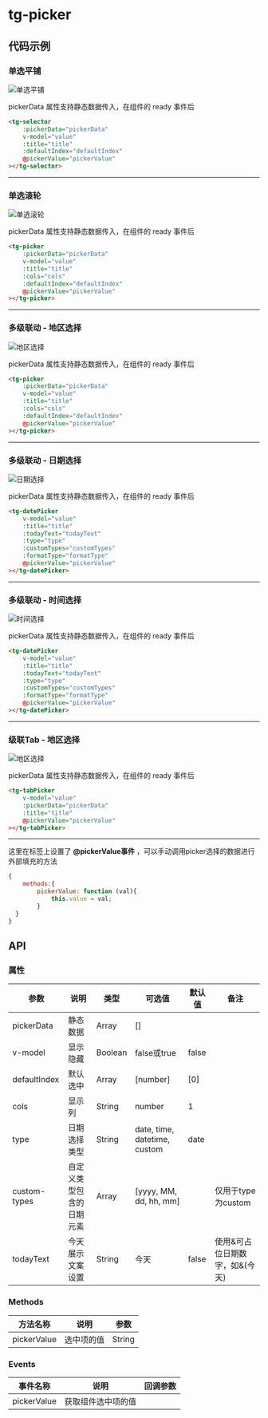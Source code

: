 # tg-picker

## 代码示例

### 单选平铺

![单选平铺](../static/picker/selector-picker.png)

pickerData 属性支持静态数据传入，在组件的 ready 事件后

```html
<tg-selector
    :pickerData="pickerData"
    v-model="value"
    :title="title"
    :defaultIndex="defaultIndex"
    @pickerValue="pickerValue"
></tg-selector>
```

---

### 单选滚轮

![单选滚轮](../static/picker/picker.png)

pickerData 属性支持静态数据传入，在组件的 ready 事件后

```html
<tg-picker
    :pickerData="pickerData"
    v-model="value"
    :title="title"
    :cols="cols"
    :defaultIndex="defaultIndex"
    @pickerValue="pickerValue"
></tg-picker>
```

---

### 多级联动 - 地区选择

![地区选择](../static/picker/area-picker.png)

pickerData 属性支持静态数据传入，在组件的 ready 事件后

```html
<tg-picker
    :pickerData="pickerData"
    v-model="value"
    :title="title"
    :cols="cols"
    :defaultIndex="defaultIndex"
    @pickerValue="pickerValue"
></tg-picker>
```

---

### 多级联动 - 日期选择

![日期选择](../static/picker/date-picker.png)

pickerData 属性支持静态数据传入，在组件的 ready 事件后

```html
<tg-datePicker
    v-model="value"
    :title="title"
    :todayText="todayText"
    :type="type"
    :customTypes="customTypes"
    :formatType="formatType"
    @pickerValue="pickerValue"
></tg-datePicker>
```

---

### 多级联动 - 时间选择

![时间选择](../static/picker/date-picker.png)

pickerData 属性支持静态数据传入，在组件的 ready 事件后

```html
<tg-datePicker
    v-model="value"
    :title="title"
    :todayText="todayText"
    :type="type"
    :customTypes="customTypes"
    :formatType="formatType"
    @pickerValue="pickerValue"
></tg-datePicker>
```

---

### 级联Tab - 地区选择

![地区选择](../static/picker/date-picker.png)

pickerData 属性支持静态数据传入，在组件的 ready 事件后

```html
<tg-tabPicker
    v-model="value"
    :pickerData="pickerData"
    :title="title"
    @pickerValue="pickerValue"
></tg-tabPicker>
```

---

这里在标签上设置了 **@pickerValue事件** ，可以手动调用picker选择的数据进行外部填充的方法
```js
{
    methods:{
        pickerValue: function (val){
            this.value = val;
        }
  }
}
```

## API

### 属性

| 参数 | 说明 | 类型 | 可选值 | 默认值 | 备注 |
|------|-------|---------|-------|--------|--------|
| pickerData | 静态数据 | Array | [] |  |  |
| v-model | 显示隐藏 | Boolean | false或true | false |  |
| defaultIndex | 默认选中 | Array | [number] | [0] |  |
| cols | 显示列 | String | number | 1 |  |
| type | 日期选择类型	 | String | date, time, datetime, custom | date |    |
| custom-types | 自定义类型包含的日期元素 | Array |  [yyyy, MM, dd, hh, mm] |  | 仅用于type为custom |
| todayText | 今天展示文案设置 | String | 今天 | false | 使用&可占位日期数字，如&(今天) |

### Methods
| 方法名称 | 说明 | 参数 |
|---------- |-------- |---------- |
| pickerValue  | 选中项的值 | String  |

### Events
| 事件名称 | 说明 | 回调参数 |
|---------- |-------- |---------- |
| pickerValue  | 获取组件选中项的值 |   |   |
